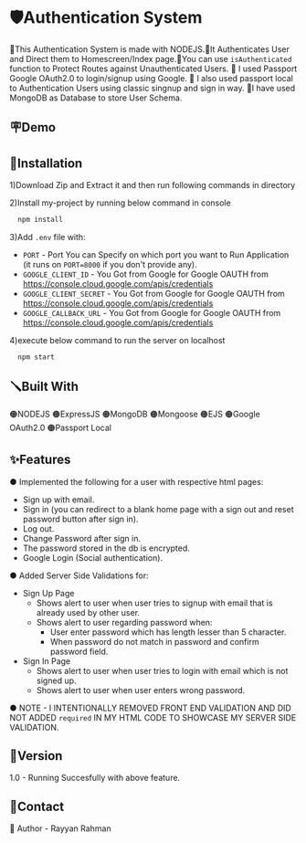 
# 🛡️Authentication System

🔴This Authentication System is made with NODEJS.🔴It Authenticates User and Direct them to Homescreen/Index page.🔴You can use `isAuthenticated` function to Protect Routes against Unauthenticated Users. 🔴 I used Passport Google OAuth2.0 to login/signup using Google. 🔴 I also used passport local to Authentication Users using classic singnup and sign in way. 
🔴I have used MongoDB as Database to store User Schema.
## 🪧Demo




## 📐Installation
1)Download Zip and Extract it and then run following commands in directory

2)Install my-project by running below command in console
```bash
  npm install
```
3)Add `.env` file with:
  * `PORT` - Port You can Specify on which port you want to Run Application (it runs on `PORT=8000` if you don't provide any). 
  * `GOOGLE_CLIENT_ID` - You Got from Google for Google OAUTH from https://console.cloud.google.com/apis/credentials
  * `GOOGLE_CLIENT_SECRET` - You Got from Google for Google OAUTH from https://console.cloud.google.com/apis/credentials
  * `GOOGLE_CALLBACK_URL` - You Got from Google for Google OAUTH from https://console.cloud.google.com/apis/credentials
  
4)execute below command to run the server on localhost
```bash
  npm start
```
## 🪛Built With
🟠NODEJS 🟠ExpressJS 🟠MongoDB 🟠Mongoose 🟠EJS 🟠Google OAuth2.0 🟠Passport Local


## ✨Features

● Implemented the following for a user with respective html pages:
 
  * Sign up with email.
  * Sign in (you can redirect to a blank home page with a sign out and reset password button after sign in).
  * Log out. 
  * Change Password after sign in.
  * The password stored in the db is encrypted.
  * Google Login (Social authentication).
    
● Added Server Side Validations for:
  * Sign Up Page
    * Shows alert to user when user tries to signup with email that is already used by other user.
    * Shows alert to user regarding password when:
        * User enter password which has length lesser than 5 character.
        * When password do not match in password and confirm password field.
  * Sign In Page
    * Shows alert to user when user tries to login with email which is not signed up.
    * Shows alert to user when user enters wrong password.
    
● NOTE - I INTENTIONALLY REMOVED FRONT END VALIDATION AND DID NOT ADDED `required` IN MY HTML CODE TO SHOWCASE MY SERVER SIDE VALIDATION.
## 🚦Version
1.0 - Running Succesfully with above feature.
## 👦Contact
🔗 Author - Rayyan Rahman
